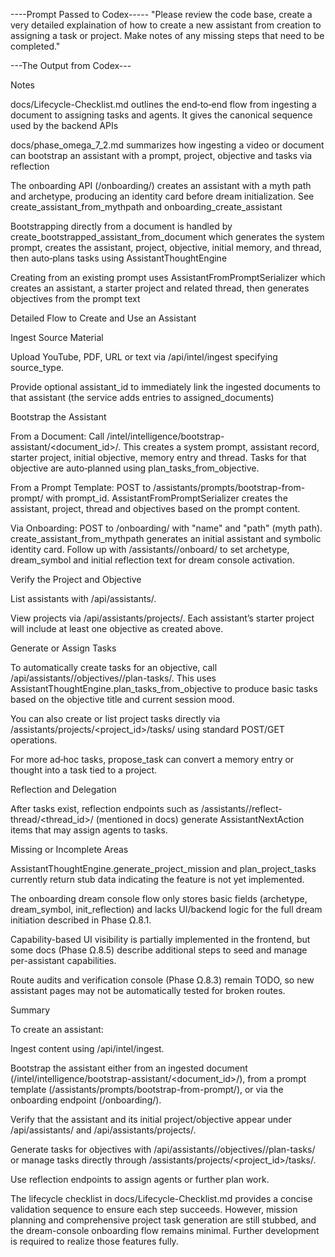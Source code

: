 ----Prompt Passed to Codex-----
"Please review the code base, create a very detailed explaination of how to create a new assistant from creation to assigning a task or project. Make notes of any missing steps that need to be completed."

---The Output from Codex---

Notes

docs/Lifecycle-Checklist.md outlines the end‑to‑end flow from ingesting a document to assigning tasks and agents. It gives the canonical sequence used by the backend APIs

docs/phase_omega_7_2.md summarizes how ingesting a video or document can bootstrap an assistant with a prompt, project, objective and tasks via reflection

The onboarding API (/onboarding/) creates an assistant with a myth path and archetype, producing an identity card before dream initialization. See create_assistant_from_mythpath and onboarding_create_assistant

Bootstrapping directly from a document is handled by create_bootstrapped_assistant_from_document which generates the system prompt, creates the assistant, project, objective, initial memory, and thread, then auto‑plans tasks using AssistantThoughtEngine

Creating from an existing prompt uses AssistantFromPromptSerializer which creates an assistant, a starter project and related thread, then generates objectives from the prompt text

Detailed Flow to Create and Use an Assistant

Ingest Source Material

Upload YouTube, PDF, URL or text via /api/intel/ingest specifying source_type.

Provide optional assistant_id to immediately link the ingested documents to that assistant (the service adds entries to assigned_documents)

Bootstrap the Assistant

From a Document:
Call /intel/intelligence/bootstrap-assistant/<document_id>/.
This creates a system prompt, assistant record, starter project, initial objective, memory entry and thread. Tasks for that objective are auto‑planned using plan_tasks_from_objective.

From a Prompt Template:
POST to /assistants/prompts/bootstrap-from-prompt/ with prompt_id.
AssistantFromPromptSerializer creates the assistant, project, thread and objectives based on the prompt content.

Via Onboarding:
POST to /onboarding/ with "name" and "path" (myth path).
create_assistant_from_mythpath generates an initial assistant and symbolic identity card.
Follow up with /assistants/<id>/onboard/ to set archetype, dream_symbol and initial reflection text for dream console activation.

Verify the Project and Objective

List assistants with /api/assistants/.

View projects via /api/assistants/projects/. Each assistant’s starter project will include at least one objective as created above.

Generate or Assign Tasks

To automatically create tasks for an objective, call /api/assistants/<slug>/objectives/<id>/plan-tasks/.
This uses AssistantThoughtEngine.plan_tasks_from_objective to produce basic tasks based on the objective title and current session mood.

You can also create or list project tasks directly via /assistants/projects/<project_id>/tasks/ using standard POST/GET operations.

For more ad‑hoc tasks, propose_task can convert a memory entry or thought into a task tied to a project.

Reflection and Delegation

After tasks exist, reflection endpoints such as /assistants/<slug>/reflect-thread/<thread_id>/ (mentioned in docs) generate AssistantNextAction items that may assign agents to tasks.

Missing or Incomplete Areas

AssistantThoughtEngine.generate_project_mission and plan_project_tasks currently return stub data indicating the feature is not yet implemented.

The onboarding dream console flow only stores basic fields (archetype, dream_symbol, init_reflection) and lacks UI/backend logic for the full dream initiation described in Phase Ω.8.1.

Capability-based UI visibility is partially implemented in the frontend, but some docs (Phase Ω.8.5) describe additional steps to seed and manage per-assistant capabilities.

Route audits and verification console (Phase Ω.8.3) remain TODO, so new assistant pages may not be automatically tested for broken routes.

Summary

To create an assistant:

Ingest content using /api/intel/ingest.

Bootstrap the assistant either from an ingested document (/intel/intelligence/bootstrap-assistant/<document_id>/), from a prompt template (/assistants/prompts/bootstrap-from-prompt/), or via the onboarding endpoint (/onboarding/).

Verify that the assistant and its initial project/objective appear under /api/assistants/ and /api/assistants/projects/.

Generate tasks for objectives with /api/assistants/<slug>/objectives/<id>/plan-tasks/ or manage tasks directly through /assistants/projects/<project_id>/tasks/.

Use reflection endpoints to assign agents or further plan work.

The lifecycle checklist in docs/Lifecycle-Checklist.md provides a concise validation sequence to ensure each step succeeds. However, mission planning and comprehensive project task generation are still stubbed, and the dream-console onboarding flow remains minimal. Further development is required to realize those features fully.
